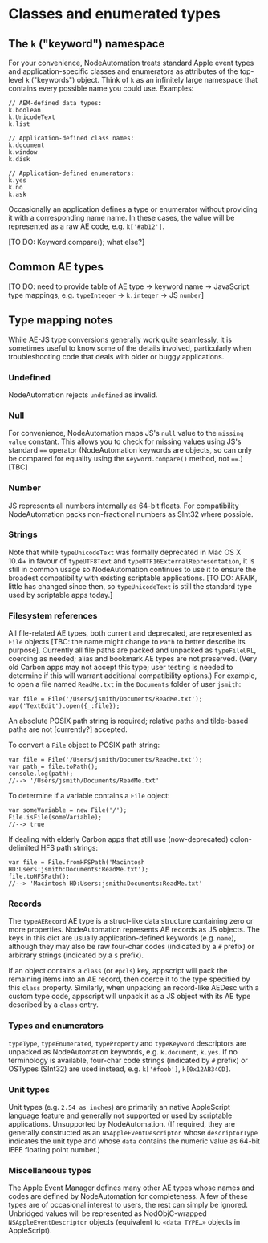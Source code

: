 # Classes and enumerated types

## The `k` ("keyword") namespace

For your convenience, NodeAutomation treats standard Apple event types and application-specific classes and enumerators as attributes of the top-level `k` ("keywords") object. Think of `k` as an infinitely large namespace that contains every possible name you could use. Examples:

    // AEM-defined data types:
    k.boolean
    k.UnicodeText
    k.list

    // Application-defined class names:
    k.document
    k.window
    k.disk

    // Application-defined enumerators:
    k.yes
    k.no
    k.ask


Occasionally an application defines a type or enumerator without providing it with a corresponding name name. In these cases, the value will be represented as a raw AE code, e.g. `k['#ab12']`.

[TO DO: Keyword.compare(); what else?]

## Common AE types

[TO DO: need to provide table of AE type -> keyword name -> JavaScript type mappings, e.g. `typeInteger` -> `k.integer` -> JS `number`]


## Type mapping notes

While AE-JS type conversions generally work quite seamlessly, it is sometimes useful to know some of the details involved, particularly when troubleshooting code that deals with older or buggy applications.

### Undefined

NodeAutomation rejects `undefined` as invalid.


### Null

For convenience, NodeAutomation maps JS's `null` value to the `missing value` constant. This allows you to check for missing values using JS's standard `==` operator (NodeAutomation keywords are objects, so can only be compared for equality using the `Keyword.compare()` method, not `==`.) [TBC]


### Number

JS represents all numbers internally as 64-bit floats. For compatibility NodeAutomation packs non-fractional numbers as SInt32 where possible.


### Strings

Note that while `typeUnicodeText` was formally deprecated in Mac OS X 10.4+ in favour of `typeUTF8Text` and `typeUTF16ExternalRepresentation`, it is still in common usage so NodeAutomation continues to use it to ensure the broadest compatibility with existing scriptable applications. [TO DO: AFAIK, little has changed since then, so `typeUnicodeText` is still the standard type used by scriptable apps today.]


### Filesystem references

All file-related AE types, both current and deprecated, are represented as `File` objects [TBC: the name might change to `Path` to better describe its purpose]. Currently all file paths are packed and unpacked as `typeFileURL`, coercing as needed; alias and bookmark AE types are not preserved. (Very old Carbon apps may not accept this type; user testing is needed to determine if this will warrant additional compatibility options.) For example, to open a file named `ReadMe.txt` in the `Documents` folder of user `jsmith`:

    var file = File('/Users/jsmith/Documents/ReadMe.txt');
    app('TextEdit').open({_:file});

An absolute POSIX path string is required; relative paths and tilde-based paths are not [currently?] accepted.

To convert a `File` object to POSIX path string:

    var file = File('/Users/jsmith/Documents/ReadMe.txt');
    var path = file.toPath();
    console.log(path);
    //--> '/Users/jsmith/Documents/ReadMe.txt'

To determine if a variable contains a `File` object:
    
    var someVariable = new File('/');
    File.isFile(someVariable);
    //--> true

If dealing with elderly Carbon apps that still use (now-deprecated) colon-delimited HFS path strings:

    var file = File.fromHFSPath('Macintosh HD:Users:jsmith:Documents:ReadMe.txt');
    file.toHFSPath();
    //--> 'Macintosh HD:Users:jsmith:Documents:ReadMe.txt'


### Records

The `typeAERecord` AE type is a struct-like data structure containing zero or more properties. NodeAutomation represents AE records as JS objects. The keys in this dict are usually application-defined keywords (e.g. `name`), although they may also be raw four-char codes (indicated by a `#` prefix) or arbitrary strings (indicated by a `$` prefix).

If an object contains a `class` (or `#pcls`) key, appscript will pack the remaining items into an AE record, then coerce it to the type specified by this `class` property. Similarly, when unpacking an record-like AEDesc with a custom type code, appscript will unpack it as a JS object with its AE type described by a `class` entry.


### Types and enumerators

`typeType`, `typeEnumerated`, `typeProperty` and `typeKeyword` descriptors are unpacked as NodeAutomation keywords, e.g. `k.document`, `k.yes`. If no terminology is available, four-char code strings (indicated by `#` prefix) or OSTypes (SInt32) are used instead, e.g. `k['#foob']`, `k[0x12AB34CD]`.


### Unit types

Unit types (e.g. `2.54 as inches`) are primarily an native AppleScript language feature and generally not supported or used by scriptable applications. Unsupported by NodeAutomation. (If required, they are generally constructed as an `NSAppleEventDescriptor` whose `descriptorType` indicates the unit type and whose `data` contains the numeric value as 64-bit IEEE floating point number.)


### Miscellaneous types

The Apple Event Manager defines many other AE types whose names and codes are defined by NodeAutomation for completeness. A few of these types are of occasional interest to users, the rest can simply be ignored. Unbridged values will be represented as NodObjC-wrapped `NSAppleEventDescriptor` objects (equivalent to `«data TYPE…»` objects in AppleScript).


